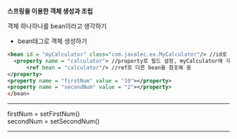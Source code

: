 **스프링을 이용한 객체 생성과 조립**           

객체 하나하나를 bean이라고 생각하기      
- bean태그로 객체 생성하기          
```xml 
<bean id = "myCalculator" class="com.javalec.ex.MyCalculator"/> //id로 변수 설정 
  <property name = "calculator"> //property로 필드 설정, myCalculator에 각 필드 setter 다 설정되어 있어야 함 
      <ref bean = "calculator"/> //ref로 다른 bean을 참조해 옴 
</property>
<property name = "firstNum" value = "10"></property>
<property name = "secondNum" value = "2"></property>
</bean>
```
**********
firstNum = setFirstNum()      
secondNum = setSecondNum()
***********



